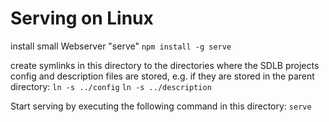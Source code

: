 # Serving on Linux

install small Webserver "serve"
`npm install -g serve`

create symlinks in this directory to the directories where the SDLB projects config and description files are stored, e.g. if they are stored in the parent directory:
`ln -s ../config`
`ln -s ../description`

Start serving by executing the following command in this directory:
`serve`